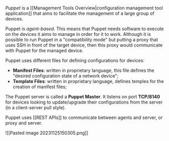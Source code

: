 *Puppet* is a [[Management Tools Overview|configuration management tool application]] that aims to facilitate the management of a large group of devices.

Puppet is *agent-based*. This means that Puppet needs software to execute on the devices it aims to manage in order for it to work. Although it is possible to run Puppet in a "compatibility mode" but putting a proxy that uses SSH in front of the target device, then this proxy would communicate with Puppet for the managed device.

Puppet uses different files for defining configurations for devices:

- **Manifest Files**: written in proprietary language, this file defines the "desired configuration state of a network device";
- **Template Files**: written in proprietary language, defines temples for the creation of manifest files;

The Puppet server is called a **Puppet Master**. It listens on port **TCP/8140** for devices looking to update/upgrade their configurations from the server (in a client-server pull style).

Puppet uses [[REST APIs]] to communicate between agents and server, or proxy and server.

![[Pasted image 20231125150305.png]]

